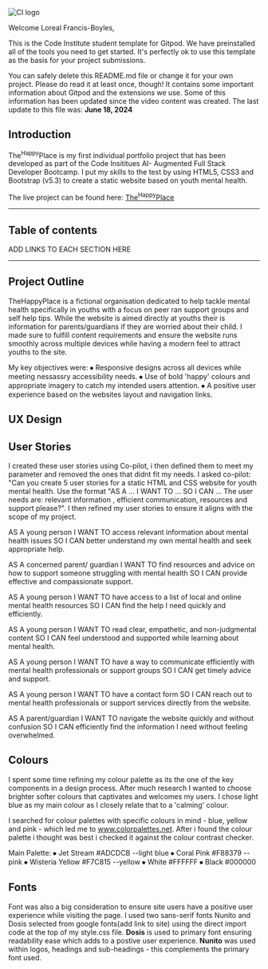 ![CI logo](https://codeinstitute.s3.amazonaws.com/fullstack/ci_logo_small.png)

Welcome Loreal Francis-Boyles,

This is the Code Institute student template for Gitpod. We have preinstalled all of the tools you need to get started. It's perfectly ok to use this template as the basis for your project submissions.

You can safely delete this README.md file or change it for your own project. Please do read it at least once, though! It contains some important information about Gitpod and the extensions we use. Some of this information has been updated since the video content was created. The last update to this file was: **June 18, 2024**

## Introduction

The<sup>Happy</sup>Place is my first individual portfolio project that has been developed as part of the Code Insititues AI- Augmented Full Stack Developer Bootcamp. I put my skills to the test by using HTML5, CSS3 and Bootstrap (v5.3) to create a static website based on youth mental health. 

The live project can be found here: <a href="https://lorealci.github.io/the-happy-place/" target="_blank"><u>The<sup>Happy</sup>Place</u></a>

------

## Table of contents

ADD LINKS TO EACH SECTION HERE

------

## Project Outline

TheHappyPlace is a fictional organisation dedicated to help tackle mental health specifically in youths with a focus on peer ran support groups and self help tips. While the website is aimed directly at youths their is information for parents/guardians if they are worried about their child.
I made sure to fulfill content requirements and ensure the website runs smoothly across multiple devices while having a modern feel to attract youths to the site.

My key objectives were:
⦁	Responsive designs across all devices while meeting nessassry accessibility needs.
⦁	Use of bold 'happy' colours and appropriate imagery to catch my intended users attention.
⦁	A positive user experience based on the websites layout and navigation links.

## UX Design
## User Stories
I created these user stories using Co-pilot, i then defined them to meet my parameter and removed the ones that didnt fit my needs. I asked co-pilot: "Can you create 5 user stories for a static HTML and CSS website for youth mental health. Use the format "AS A ... I WANT TO ... SO I CAN ... The user needs are: relevant information , efficient communication, resources and support please?". I then refined my user stories to ensure it aligns with the scope of my project.

AS A young person I WANT TO access relevant information about mental health issues SO I CAN better understand my own mental health and seek appropriate help.

AS A concerned parent/ guardian I WANT TO find resources and advice on how to support someone struggling with mental health SO I CAN provide effective and compassionate support.

AS A young person I WANT TO have access to a list of local and online mental health resources SO I CAN find the help I need quickly and efficiently.

AS A young person I WANT TO read clear, empathetic, and non-judgmental content
SO I CAN feel understood and supported while learning about mental health.

AS A young person I WANT TO have a way to communicate efficiently with mental health professionals or support groups SO I CAN get timely advice and support.

AS A young person I WANT TO have a contact form SO I CAN reach out to mental health professionals or support services directly from the website.

AS A parent/guardian I WANT TO navigate the website quickly and without confusion
SO I CAN efficiently find the information I need without feeling overwhelmed.

## Colours
I spent some time refining my colour palette as its the one of the key components in a design process. After much research I wanted to choose brighter softer colours that captivates and welcomes my users. I chose light blue as my main colour as I closely relate that to a 'calming' colour. 

I searched for colour palettes with specific colours in mind - blue, yellow and pink -  which led me to www.colorpalettes.net. After i found the colour palette i thought was best i checked it against the colour contrast checker.

Main Palette:
⦁	Jet Stream #ADCDCB --light blue
⦁	Coral Pink #F88379 --pink
⦁	Wisteria Yellow #F7C815 --yellow
⦁	White #FFFFFF
⦁	Black #000000

## Fonts
Font was also a big consideration to ensure site users have a positive user experience while visiting the page. I used two sans-serif fonts Nunito and Dosis selected from google fonts(add link to site) using the direct import code at the top of my style.css file.
<strong>Dosis</strong> is used to primary font ensuring readability ease which adds to a postive user experience.
<strong>Nunito</strong> was used within logos, headings and sub-headings - this complements the primary font used.
